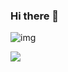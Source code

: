 ### Hi there 👋

![img](https://png.pngtree.com/background/20231101/original/pngtree-educational-banner-design-with-3d-render-isolated-on-back-to-school-picture-image_5834362.jpg)

![](https://komarev.com/ghpvc/?username=bahmanworld)
